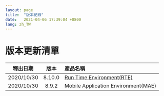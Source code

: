 ```yaml
---
layout: page
title:  "版本紀錄"
date:   2021-04-06 17:39:04 +0800
lang: zh_TW
---
```


# 版本更新清單

|釋出日期|版本|產品名稱|
|:-:|:-:|:-|
|2020/10/30|8.10.0|[Run Time Environment(RTE)](RTE/README.html)|
|2020/10/30|8.9.2|Mobile Application Environment(MAE)|
